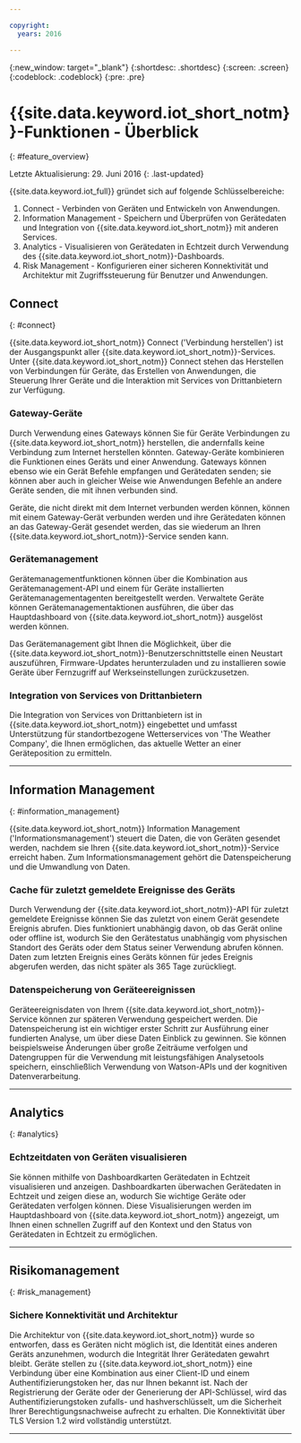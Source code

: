 ```yaml
---

copyright:
  years: 2016

---
```


{:new_window: target="\_blank"}
{:shortdesc: .shortdesc}
{:screen: .screen}
{:codeblock: .codeblock}
{:pre: .pre}

# {{site.data.keyword.iot_short_notm}}-Funktionen - Überblick
{: #feature_overview}

Letzte Aktualisierung: 29. Juni 2016
{: .last-updated}

{{site.data.keyword.iot_full}} gründet sich auf folgende Schlüsselbereiche:

  1. Connect - Verbinden von Geräten und Entwickeln von Anwendungen.
  2. Information Management - Speichern und Überprüfen von Gerätedaten und Integration von {{site.data.keyword.iot_short_notm}} mit anderen Services.
  3. Analytics - Visualisieren von Gerätedaten in Echtzeit durch Verwendung des {{site.data.keyword.iot_short_notm}}-Dashboards.
  4. Risk Management - Konfigurieren einer sicheren Konnektivität und Architektur mit Zugriffssteuerung für Benutzer und Anwendungen.

## Connect
{: #connect}

{{site.data.keyword.iot_short_notm}} Connect ('Verbindung herstellen') ist der Ausgangspunkt aller {{site.data.keyword.iot_short_notm}}-Services. Unter {{site.data.keyword.iot_short_notm}} Connect stehen das Herstellen von Verbindungen für Geräte, das Erstellen von Anwendungen, die Steuerung Ihrer Geräte und die Interaktion mit Services von Drittanbietern zur Verfügung.

### Gateway-Geräte

Durch Verwendung eines Gateways können Sie für Geräte Verbindungen zu {{site.data.keyword.iot_short_notm}} herstellen, die andernfalls keine Verbindung zum Internet herstellen könnten. Gateway-Geräte kombinieren die Funktionen eines Geräts und einer Anwendung. Gateways können ebenso wie ein Gerät Befehle empfangen und Gerätedaten senden; sie können aber auch in gleicher Weise wie Anwendungen Befehle an andere Geräte senden, die mit ihnen verbunden sind.

Geräte, die nicht direkt mit dem Internet verbunden werden können, können mit einem Gateway-Gerät verbunden werden und ihre Gerätedaten können an das Gateway-Gerät gesendet werden, das sie wiederum an Ihren {{site.data.keyword.iot_short_notm}}-Service senden kann.

### Gerätemanagement

Gerätemanagementfunktionen können über die Kombination aus Gerätemanagement-API und einem für Geräte installierten Gerätemanagementagenten bereitgestellt werden. Verwaltete Geräte können Gerätemanagementaktionen ausführen, die über das Hauptdashboard von {{site.data.keyword.iot_short_notm}} ausgelöst werden können.

Das Gerätemanagement gibt Ihnen die Möglichkeit, über die {{site.data.keyword.iot_short_notm}}-Benutzerschnittstelle einen Neustart auszuführen, Firmware-Updates herunterzuladen und zu installieren sowie Geräte über Fernzugriff auf Werkseinstellungen zurückzusetzen.

### Integration von Services von Drittanbietern

Die Integration von Services von Drittanbietern ist in {{site.data.keyword.iot_short_notm}} eingebettet und umfasst Unterstützung für standortbezogene Wetterservices von 'The Weather Company', die Ihnen ermöglichen, das aktuelle Wetter an einer Geräteposition zu ermitteln.

---

## Information Management
{: #information_management}

{{site.data.keyword.iot_short_notm}} Information Management ('Informationsmanagement') steuert die Daten, die von Geräten gesendet werden, nachdem sie Ihren {{site.data.keyword.iot_short_notm}}-Service erreicht haben. Zum Informationsmanagement gehört die Datenspeicherung und die Umwandlung von Daten.

### Cache für zuletzt gemeldete Ereignisse des Geräts

Durch Verwendung der {{site.data.keyword.iot_short_notm}}-API für zuletzt gemeldete Ereignisse können Sie das zuletzt von einem Gerät gesendete Ereignis abrufen. Dies funktioniert unabhängig davon, ob das Gerät online oder offline ist, wodurch Sie den Gerätestatus unabhängig vom physischen Standort des Geräts oder dem Status seiner Verwendung abrufen können. Daten zum letzten Ereignis eines Geräts können für jedes Ereignis abgerufen werden, das nicht später als 365 Tage zurückliegt.

### Datenspeicherung von Geräteereignissen

Geräteereignisdaten von Ihrem {{site.data.keyword.iot_short_notm}}-Service können zur späteren Verwendung gespeichert werden. Die Datenspeicherung ist ein wichtiger erster Schritt zur Ausführung einer fundierten Analyse, um über diese Daten Einblick zu gewinnen. Sie können beispielsweise Änderungen über große Zeiträume verfolgen und Datengruppen für die Verwendung mit leistungsfähigen Analysetools speichern, einschließlich Verwendung von Watson-APIs und der kognitiven Datenverarbeitung.

---

## Analytics
{: #analytics}

### Echtzeitdaten von Geräten visualisieren

Sie können mithilfe von Dashboardkarten Gerätedaten in Echtzeit visualisieren und anzeigen. Dashboardkarten überwachen Gerätedaten in Echtzeit und zeigen diese an, wodurch Sie wichtige Geräte oder Gerätedaten verfolgen können. Diese Visualisierungen werden im Hauptdashboard von {{site.data.keyword.iot_short_notm}} angezeigt, um Ihnen einen schnellen Zugriff auf den Kontext und den Status von Gerätedaten in Echtzeit zu ermöglichen.

---

## Risikomanagement
{: #risk_management}

### Sichere Konnektivität und Architektur

Die Architektur von {{site.data.keyword.iot_short_notm}} wurde so entworfen, dass es Geräten nicht möglich ist, die Identität eines anderen Geräts anzunehmen, wodurch die Integrität Ihrer Gerätedaten gewahrt bleibt. Geräte stellen zu {{site.data.keyword.iot_short_notm}} eine Verbindung über eine Kombination aus einer Client-ID und einem Authentifizierungstoken her, das nur Ihnen bekannt ist. Nach der Registrierung der Geräte oder der Generierung der API-Schlüssel, wird das Authentifizierungstoken zufalls- und hashverschlüsselt, um die Sicherheit Ihrer Berechtigungsnachweise aufrecht zu erhalten. Die Konnektivität über TLS Version 1.2 wird vollständig unterstützt.

---
